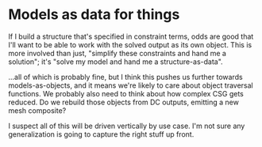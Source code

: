 # Models as data for things
If I build a structure that's specified in constraint terms, odds are good that
I'll want to be able to work with the solved output as its own object. This is
more involved than just, "simplify these constraints and hand me a solution";
it's "solve my model and hand me a structure-as-data".

...all of which is probably fine, but I think this pushes us further towards
models-as-objects, and it means we're likely to care about object traversal
functions. We probably also need to think about how complex CSG gets reduced. Do
we rebuild those objects from DC outputs, emitting a new mesh composite?

I suspect all of this will be driven vertically by use case. I'm not sure any
generalization is going to capture the right stuff up front.
